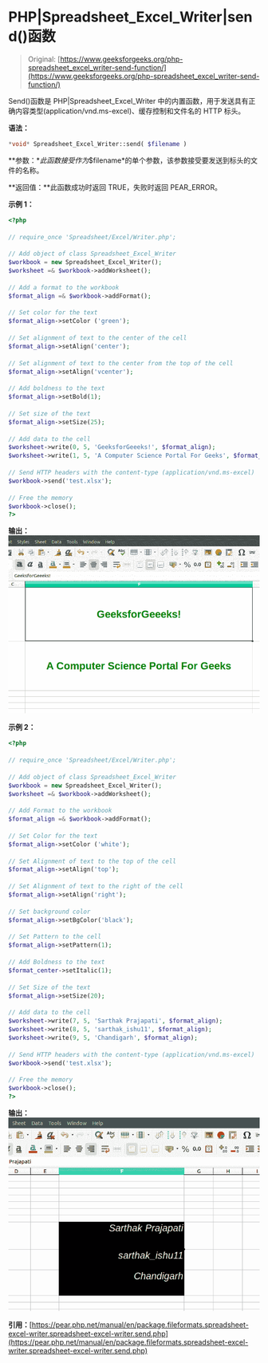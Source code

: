 # PHP|Spreadsheet_Excel_Writer|send()函数

> Original: [https://www.geeksforgeeks.org/php-spreadsheet_excel_writer-send-function/](https://www.geeksforgeeks.org/php-spreadsheet_excel_writer-send-function/)

Send()函数是 PHP|Spreadsheet_Excel_Writer 中的内置函数，用于发送具有正确内容类型(application/vnd.ms-excel)、缓存控制和文件名的 HTTP 标头。

**语法：**

```php
*void* Spreadsheet_Excel_Writer::send( $filename )
```

**参数：**此函数接受作为*$filename*的单个参数，该参数接受要发送到标头的文件的名称。

**返回值：**此函数成功时返回 TRUE，失败时返回 PEAR_ERROR。

**示例 1：**

```php
<?php

// require_once 'Spreadsheet/Excel/Writer.php';

// Add object of class Spreadsheet_Excel_Writer
$workbook = new Spreadsheet_Excel_Writer();
$worksheet =& $workbook->addWorksheet();

// Add a format to the workbook
$format_align =& $workbook->addFormat();

// Set color for the text 
$format_align->setColor ('green');

// Set alignment of text to the center of the cell 
$format_align->setAlign('center');

// Set alignment of text to the center from the top of the cell 
$format_align->setAlign('vcenter');

// Add boldness to the text 
$format_align->setBold(1);

// Set size of the text
$format_align->setSize(25);

// Add data to the cell
$worksheet->write(0, 5, 'GeeksforGeeeks!', $format_align);
$worksheet->write(1, 5, 'A Computer Science Portal For Geeks', $format_align);

// Send HTTP headers with the content-type (application/vnd.ms-excel)
$workbook->send('test.xlsx');

// Free the memory
$workbook->close();
?>
```

**输出：**
![](img/46794eab0dd4981f6f748c74ab48fb9f.png)

**示例 2：**

```php
<?php

// require_once 'Spreadsheet/Excel/Writer.php';

// Add object of class Spreadsheet_Excel_Writer
$workbook = new Spreadsheet_Excel_Writer();
$worksheet =& $workbook->addWorksheet();

// Add Format to the workbook
$format_align =& $workbook->addFormat();

// Set Color for the text 
$format_align->setColor ('white');

// Set Alignment of text to the top of the cell 
$format_align->setAlign('top');

// Set Alignment of text to the right of the cell 
$format_align->setAlign('right');

// Set background color
$format_align->setBgColor('black');

// Set Pattern to the cell
$format_align->setPattern(1);

// Add Boldness to the text 
$format_center->setItalic(1);

// Set Size of the text
$format_align->setSize(20);

// Add data to the cell
$worksheet->write(7, 5, 'Sarthak Prajapati', $format_align);
$worksheet->write(8, 5, 'sarthak_ishu11', $format_align);
$worksheet->write(9, 5, 'Chandigarh', $format_align);

// Send HTTP headers with the content-type (application/vnd.ms-excel)
$workbook->send('test.xlsx');

// Free the memory
$workbook->close();
?>
```

**输出：**
![](img/5ea0d42de70c5cb552d920e5b9e74e05.png)

**引用：**[https://pear.php.net/manual/en/package.fileformats.spreadsheet-excel-writer.spreadsheet-excel-writer.send.php](https://pear.php.net/manual/en/package.fileformats.spreadsheet-excel-writer.spreadsheet-excel-writer.send.php)